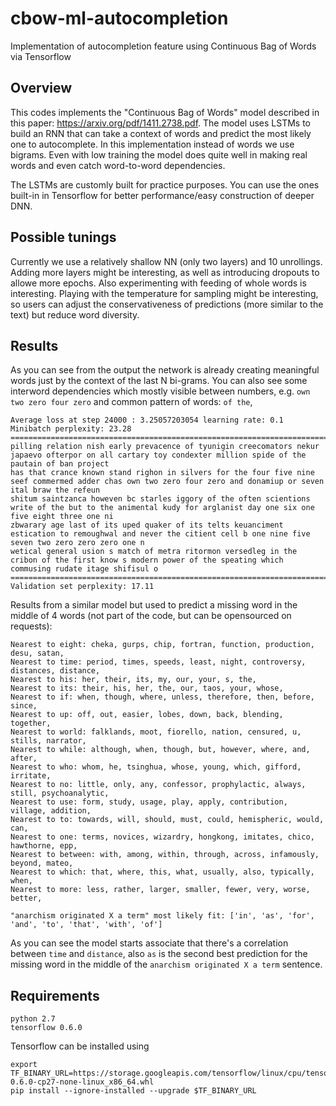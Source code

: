 # cbow-ml-autocompletion
Implementation of autocompletion feature using Continuous Bag of Words via Tensorflow

## Overview

This codes implements the "Continuous Bag of Words" model described in this paper: https://arxiv.org/pdf/1411.2738.pdf. The model uses LSTMs to build an RNN that can take a context of words and predict the most likely one to autocomplete. In this implementation instead of words we use bigrams. Even with low training the model does quite well in making real words and even catch word-to-word dependencies.

The LSTMs are customly built for practice purposes. You can use the ones built-in in Tensorflow for better performance/easy construction of deeper DNN.

## Possible tunings

Currently we use a relatively shallow NN (only two layers) and 10 unrollings. 
Adding more layers might be interesting, as well as introducing dropouts to allowe more epochs.
Also experimenting with feeding of whole words is interesting.
Playing with the temperature for sampling might be interesting, so users can adjust the conservativeness of predictions (more similar to the text) but reduce word diversity.

## Results

As you can see from the output the network is already creating meaningful words just by the context of the last N bi-grams. You can also see some interword dependencies which mostly visible between numbers, e.g. `own two zero four zero` and common pattern of words: `of the`, 

```
Average loss at step 24000 : 3.25057203054 learning rate: 0.1
Minibatch perplexity: 23.28
================================================================================
pilling relation nish early prevacence of tyunigin creecomators nekur japaevo ofterpor on all cartary toy condexter million spide of the pautain of ban project 
has that crance known stand righon in silvers for the four five nine seef commermed adder chas own two zero four zero and donamiup or seven ital braw the refeun
shitum saintzanca howeven bc starles iggory of the often scientions write of the but to the animental kudy for arglanist day one six one five eight three one ni
zbwarary age last of its uped quaker of its telts keuanciment estication to remoughwal and never the citient cell b one nine five seven two zero zero zero one n
wetical general usion s match of metra ritormon versedleg in the cribon of the first know s modern power of the speating which commusing rudate itage shifisul o
================================================================================
Validation set perplexity: 17.11
```

Results from a similar model but used to predict a missing word in the middle of 4 words (not part of the code, but can be opensourced on requests):
```
Nearest to eight: cheka, gurps, chip, fortran, function, production, desu, satan,
Nearest to time: period, times, speeds, least, night, controversy, distances, distance,
Nearest to his: her, their, its, my, our, your, s, the,
Nearest to its: their, his, her, the, our, taos, your, whose,
Nearest to if: when, though, where, unless, therefore, then, before, since,
Nearest to up: off, out, easier, lobes, down, back, blending, together,
Nearest to world: falklands, moot, fiorello, nation, censured, u, stills, narrator,
Nearest to while: although, when, though, but, however, where, and, after,
Nearest to who: whom, he, tsinghua, whose, young, which, gifford, irritate,
Nearest to no: little, only, any, confessor, prophylactic, always, still, psychoanalytic,
Nearest to use: form, study, usage, play, apply, contribution, village, addition,
Nearest to to: towards, will, should, must, could, hemispheric, would, can,
Nearest to one: terms, novices, wizardry, hongkong, imitates, chico, hawthorne, epp,
Nearest to between: with, among, within, through, across, infamously, beyond, mateo,
Nearest to which: that, where, this, what, usually, also, typically, when,
Nearest to more: less, rather, larger, smaller, fewer, very, worse, better,

"anarchism originated X a term" most likely fit: ['in', 'as', 'for', 'and', 'to', 'that', 'with', 'of']
```
As you can see the model starts associate that there's a correlation between `time` and `distance`, also `as` is the second best prediction for the missing word in the middle of the `anarchism originated X a term` sentence.

## Requirements
    python 2.7
    tensorflow 0.6.0

Tensorflow can be installed using

    export TF_BINARY_URL=https://storage.googleapis.com/tensorflow/linux/cpu/tensorflow-0.6.0-cp27-none-linux_x86_64.whl
    pip install --ignore-installed --upgrade $TF_BINARY_URL
